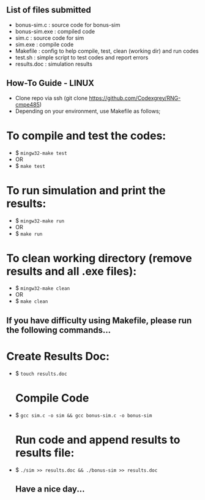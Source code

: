 ## List of files submitted
- bonus-sim.c   : source code for bonus-sim
- bonus-sim.exe : compiled code
- sim.c         : source code for sim
- sim.exe       : compile code
- Makefile      : config to help compile, test, clean (working dir) and run codes
- test.sh       : simple script to test codes and report errors
- results.doc   : simulation results


## How-To Guide - LINUX
- Clone repo via ssh (git clone https://github.com/Codexgrey/RNG-cmpe485)
- Depending on your environment, use Makefile as follows;

# To compile and test the codes:
- $ `mingw32-make test`
-   OR
- $ `make test` 

# To run simulation and print the results:
- $ `mingw32-make run` 
-   OR
- $ `make run` 

# To clean working directory (remove results and all .exe files):
- $ `mingw32-make clean` 
-   OR
- $ `make clean` 


## If you have difficulty using Makefile, please run the following commands...
  # Create Results Doc:
- $ `touch results.doc`

  # Compile Code
- $ `gcc sim.c -o sim && gcc bonus-sim.c -o bonus-sim`

  # Run code and append results to results file:
- $ `./sim >> results.doc && ./bonus-sim >> results.doc`


  ## Have a nice day...
